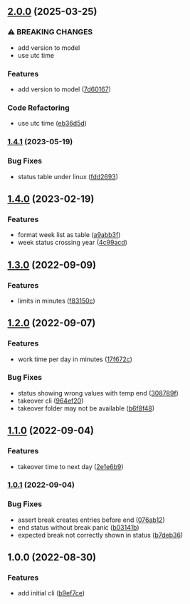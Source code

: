 ## [2.0.0](https://github.com/ser-drephs/trackrs/compare/v1.4.1...v2.0.0) (2025-03-25)


### ⚠ BREAKING CHANGES

* add version to model
* use utc time

### Features

* add version to model ([7d60167](https://github.com/ser-drephs/trackrs/commit/7d60167936189a53f56551c193acd55e9bf0811e))


### Code Refactoring

* use utc time ([eb36d5d](https://github.com/ser-drephs/trackrs/commit/eb36d5dde09cb1b3d3f5cb9abe360a35c85ca807))

### [1.4.1](https://github.com/ser-drephs/trackrs/compare/v1.4.0...v1.4.1) (2023-05-19)


### Bug Fixes

* status table under linux ([fdd2693](https://github.com/ser-drephs/trackrs/commit/fdd269321ffe8bfad58106ca31cbf7ffc4115ec1))

## [1.4.0](https://github.com/ser-drephs/trackrs/compare/v1.3.0...v1.4.0) (2023-02-19)


### Features

* format week list as table ([a9abb3f](https://github.com/ser-drephs/trackrs/commit/a9abb3fe37847db6b16bea99d2afa8d7fcc54e48))
* week status crossing year ([4c99acd](https://github.com/ser-drephs/trackrs/commit/4c99acd9658c14d477354caff5e9c926a4e0ce97))

## [1.3.0](https://github.com/ser-drephs/trackrs/compare/v1.2.0...v1.3.0) (2022-09-09)


### Features

* limits in minutes ([f83150c](https://github.com/ser-drephs/trackrs/commit/f83150c18da907feb29cc8c7a644e3959b56d548))

## [1.2.0](https://github.com/ser-drephs/trackrs/compare/v1.1.0...v1.2.0) (2022-09-07)


### Features

* work time per day in minutes ([17f672c](https://github.com/ser-drephs/trackrs/commit/17f672c5fd866a23f7efb14011c72d0ad0a80368))


### Bug Fixes

* status showing wrong values with temp end ([308789f](https://github.com/ser-drephs/trackrs/commit/308789fbe458507d9532ca03191bf6257eeb3f84))
* takeover cli ([964ef20](https://github.com/ser-drephs/trackrs/commit/964ef207ba5314edadeebee78f68185b226eab96))
* takeover folder may not be available ([b6f8f48](https://github.com/ser-drephs/trackrs/commit/b6f8f48f90ec43760fd38169ba0371b4cecdab03))

## [1.1.0](https://github.com/ser-drephs/trackrs/compare/v1.0.1...v1.1.0) (2022-09-04)


### Features

* takeover time to next day ([2e1e6b9](https://github.com/ser-drephs/trackrs/commit/2e1e6b9286cf635a39a2a8a13d367a9cfc0dbaa4))

### [1.0.1](https://github.com/ser-drephs/trackrs/compare/v1.0.0...v1.0.1) (2022-09-04)


### Bug Fixes

* assert break creates entries before end ([076ab12](https://github.com/ser-drephs/trackrs/commit/076ab1209df0d22a8f7123500b2d2534695e1f16))
* end status without break panic ([b03141b](https://github.com/ser-drephs/trackrs/commit/b03141bf45e1e7a7079a2ef76c4099db51cfff71))
* expected break not correctly shown in status ([b7deb36](https://github.com/ser-drephs/trackrs/commit/b7deb36d83f1690cefd03f18ddb6d47b7c76e7b0))

## 1.0.0 (2022-08-30)


### Features

* add initial cli ([b9ef7ce](https://github.com/ser-drephs/trackrs/commit/b9ef7cee842dc62d27195994e545604cb059ce45))
